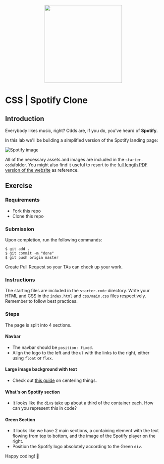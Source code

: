 <p align="center"><img width="250" src="https://i.imgur.com/lMo1s1G.png"/></p>

# CSS | Spotify Clone

## Introduction

Everybody likes music, right? Odds are, if you do, you've heard of **Spotify**.

In this lab we'll be building a simplified version of the Spotify landing page:

![Spotify image](https://i.imgur.com/xVD0bm6.jpg)

All of the necessary assets and images are included in the `starter-code`folder. You might also find it useful to resort to the [full length PDF version of the website](https://s3-eu-west-1.amazonaws.com/ih-materials/uploads/spotify-prototype.pdf) as reference.

## Exercise

### Requirements

- Fork this repo
- Clone this repo

### Submission

Upon completion, run the following commands:
```
$ git add .
$ git commit -m "done"
$ git push origin master
```
Create Pull Request so your TAs can check up your work.


### Instructions

The starting files are included in the `starter-code` directory. Write your HTML and CSS in the `index.html` and `css/main.css` files respectively. Remember to follow best practices.

### Steps

The page is split into 4 sections. 

#### Navbar

- The navbar should be `position: fixed`.
- Align the logo to the left and the `ul` with the links to the right, either using `float` or `flex`.

#### Large image background with text

- Check out [this guide](https://css-tricks.com/centering-css-complete-guide/) on centering things.

#### What's on Spotify section

- It looks like the `div`s take up about a third of the container each. How can you represent this in code?

#### Green Section

- It looks like we have 2 main sections, a containing element with the text flowing from top to bottom, and the image of the Spotify player on the right.
- Position the Spotify logo absolutely according to the Green `div`.

Happy coding! 💙

